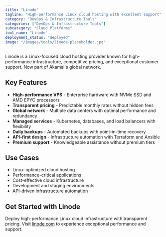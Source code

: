 ```yaml
---
title: "Linode"
tagline: "High-performance Linux cloud hosting with excellent support"
category: "DevOps & Infrastructure Tools"
categories: ["DevOps & Infrastructure Tools"]
subcategory: "Cloud Platforms"
tool_name: "Linode"
deployment_status: "deployed"
image: "/images/tools/linode-placeholder.jpg"
---
```

Linode is a Linux-focused cloud hosting provider known for high-performance infrastructure, competitive pricing, and exceptional customer support. Now part of Akamai's global network.

## Key Features

- **High-performance VPS** - Enterprise hardware with NVMe SSD and AMD EPYC processors
- **Transparent pricing** - Predictable monthly rates without hidden fees
- **Global network** - Multiple data centers with optimal performance and redundancy
- **Managed services** - Kubernetes, databases, and load balancers with flexibility
- **Daily backups** - Automated backups with point-in-time recovery
- **API-first design** - Infrastructure automation with Terraform and Ansible
- **Premium support** - Knowledgeable assistance without premium tiers

## Use Cases

- Linux-optimized cloud hosting
- Performance-critical applications
- Cost-effective cloud infrastructure
- Development and staging environments
- API-driven infrastructure automation

## Get Started with Linode

Deploy high-performance Linux cloud infrastructure with transparent pricing. Visit [linode.com](https://www.linode.com) to experience exceptional performance and support.
